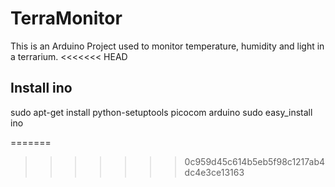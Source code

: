 TerraMonitor
============

This is an Arduino Project used to monitor temperature, humidity and light in
a terrarium.
<<<<<<< HEAD

Install ino
-----------
sudo apt-get install python-setuptools picocom arduino
sudo easy_install ino

=======
>>>>>>> 0c959d45c614b5eb5f98c1217ab4dc4e3ce13163

